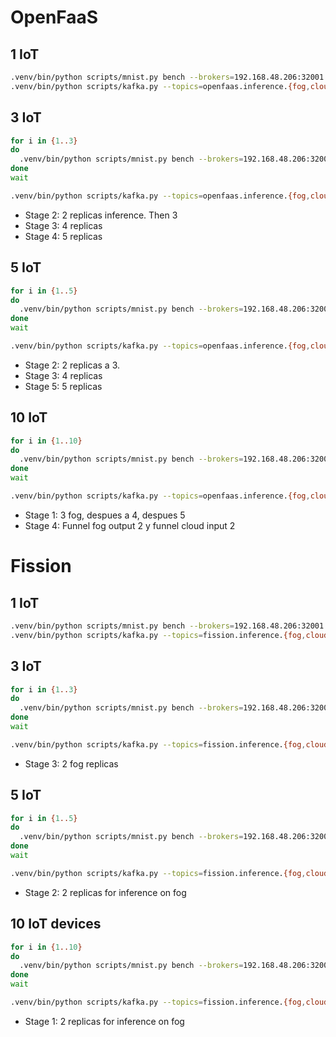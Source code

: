 # OpenFaaS

## 1 IoT

```sh
.venv/bin/python scripts/mnist.py bench --brokers=192.168.48.206:32001 --topic=openfaas.inference.fog-input
.venv/bin/python scripts/kafka.py --topics=openfaas.inference.{fog,cloud}-output --brokers=192.168.48.206:32001 --output=ddnn2/benchmark/openfaas.json --messages=400
```

## 3 IoT

```sh
for i in {1..3}
do
  .venv/bin/python scripts/mnist.py bench --brokers=192.168.48.206:32001 --topic=openfaas.inference.fog-input &
done
wait

.venv/bin/python scripts/kafka.py --topics=openfaas.inference.{fog,cloud}-output --brokers=192.168.48.206:32001 --output=ddnn2/benchmark/openfaas3.json --messages=1200
```

- Stage 2: 2 replicas inference. Then 3
- Stage 3: 4 replicas
- Stage 4: 5 replicas

## 5 IoT

```sh
for i in {1..5}
do
  .venv/bin/python scripts/mnist.py bench --brokers=192.168.48.206:32001 --topic=openfaas.inference.fog-input &
done
wait

.venv/bin/python scripts/kafka.py --topics=openfaas.inference.{fog,cloud}-output --brokers=192.168.48.206:32001 --output=ddnn2/benchmark/openfaas5.json --messages=2000
```

- Stage 2: 2 replicas a 3.
- Stage 3: 4 replicas
- Stage 5: 5 replicas

## 10 IoT

```sh
for i in {1..10}
do
  .venv/bin/python scripts/mnist.py bench --brokers=192.168.48.206:32001 --topic=openfaas.inference.fog-input &
done
wait

.venv/bin/python scripts/kafka.py --topics=openfaas.inference.{fog,cloud}-output --brokers=192.168.48.206:32001 --output=ddnn2/benchmark/openfaas10.json --messages=4000
```

- Stage 1: 3 fog, despues a 4, despues 5
- Stage 4: Funnel fog output 2 y funnel cloud input 2

# Fission

## 1 IoT

```sh
.venv/bin/python scripts/mnist.py bench --brokers=192.168.48.206:32001 --topic=fission.inference.fog-input
.venv/bin/python scripts/kafka.py --topics=fission.inference.{fog,cloud}-output --brokers=192.168.48.206:32001 --output=ddnn/benchmark/fission-newdeploy-min1.json --messages=400
```

## 3 IoT

```sh
for i in {1..3}
do
  .venv/bin/python scripts/mnist.py bench --brokers=192.168.48.206:32001 --topic=fission.inference.fog-input &
done
wait

.venv/bin/python scripts/kafka.py --topics=fission.inference.{fog,cloud}-output --brokers=192.168.48.206:32001 --output=ddnn2/benchmark/fission3-newdeploy-min1.json --messages=1200
```

- Stage 3: 2 fog replicas

## 5 IoT

```sh
for i in {1..5}
do
  .venv/bin/python scripts/mnist.py bench --brokers=192.168.48.206:32001 --topic=fission.inference.fog-input &
done
wait

.venv/bin/python scripts/kafka.py --topics=fission.inference.{fog,cloud}-output --brokers=192.168.48.206:32001 --output=ddnn2/benchmark/fission5-newdeploy-min1.json --messages=2000
```

- Stage 2: 2 replicas for inference on fog

## 10 IoT devices

```sh
for i in {1..10}
do
  .venv/bin/python scripts/mnist.py bench --brokers=192.168.48.206:32001 --topic=fission.inference.fog-input &
done
wait

.venv/bin/python scripts/kafka.py --topics=fission.inference.{fog,cloud}-output --brokers=192.168.48.206:32001 --output=ddnn2/benchmark/fission10-newdeploy-min1.json --messages=4000
```

- Stage 1: 2 replicas for inference on fog
